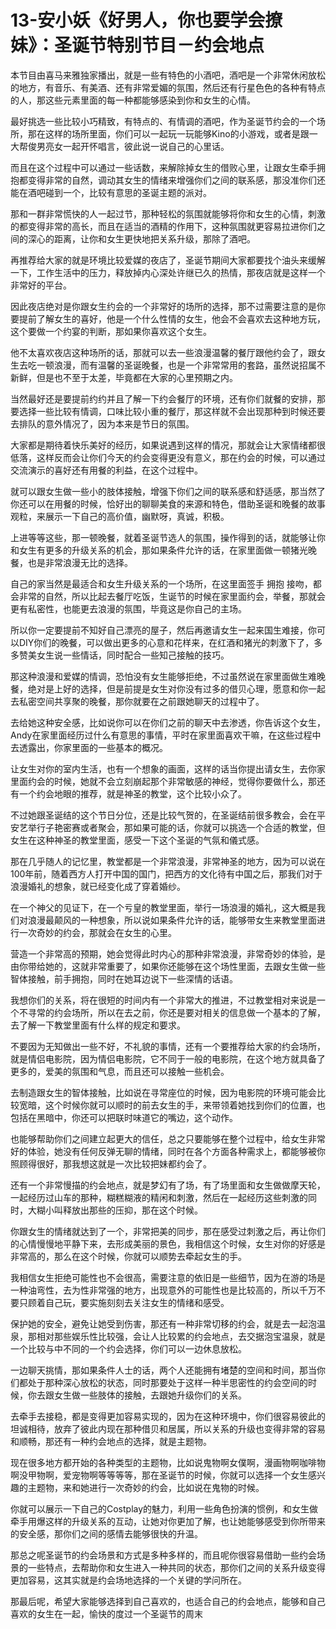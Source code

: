 # 13-安小妖《好男人，你也要学会撩妹》：圣诞节特别节目－约会地点

本节目由喜马来雅独家播出，就是一些有特色的小酒吧，酒吧是一个非常休闲放松的地方，有音乐、有美酒、还有非常爱媚的氛围，然后还有行星色色的各种有特点的人，那这些元素里面的每一种都能够感染到你和女生的心情。

最好挑选一些比较小巧精致，有特点的、有情调的酒吧，作为圣诞节约会的一个场所，那在这样的场所里面，你们可以一起玩一玩能够Kino的小游戏，或者是跟一大帮俊男亮女一起开怀唱言，彼此说一说自己的心里话。

而且在这个过程中可以通过一些话数，来解除掉女生的借败心里，让跟女生牵手拥抱都变得非常的自然，调动其女生的情绪来增强你们之间的联系感，那没准你们还能在酒吧碰到一个，比较有意思的圣诞主题的派对。

那和一群非常慌快的人一起过节，那种轻松的氛围就能够将你和女生的心情，刺激的都变得非常的高长，而且在适当的酒精的作用下，这种氛围就更容易拉进你们之间的深心的距离，让你和女生更快地把关系升级，那除了酒吧。

再推荐给大家的就是环境比较爱媒的夜店了，圣诞节期间大家都要找个油头来缓解一下，工作生活中的压力，释放掉内心深处许继已久的热情，那夜店就是这样一个非常好的平台。

因此夜店绝对是你跟女生约会的一个非常好的场所的选择，那不过需要注意的是你要提前了解女生的喜好，他是一个什么性情的女生，他会不会喜欢去这种地方玩，这个要做一个约宴的判断，那如果你喜欢这个女生。

他不太喜欢夜店这种场所的话，那就可以去一些浪漫温馨的餐厅跟他约会了，跟女生去吃一顿浪漫，而有温馨的圣诞晚餐，也是一个非常常用的套路，虽然说招属不新鲜，但是也不至于太差，毕竟都在大家的心里预期之内。

当然最好还是要提前约约并且了解一下约会餐厅的环境，还有你们就餐的安排，那要选择一些比较有情调，口味比较小重的餐厅，那这样就不会出现那种到时候还要去排队的意外情况了，因为本来是节日的氛围。

大家都是期待着快乐美好的经历，如果说遇到这样的情况，那就会让大家情绪都很低落，这样反而会让你们今天的约会变得更没有意义，那在约会的时候，可以通过交流演示的喜好还有用餐的利益，在这个过程中。

就可以跟女生做一些小的肢体接触，增强下你们之间的联系感和舒适感，那当然了你还可以在用餐的时候，恰好出的聊聊美食的来源和特色，借助圣诞和晚餐的故事观粒，来展示一下自己的高价值，幽默呀，真诚，积极。

上进等等这些，那一顿晚餐，就着圣诞节选人的氛围，操作得到的话，就能够让你和女生有更多的升级关系的机会，那如果条件允许的话，在家里面做一顿猪光晚餐，也是非常浪漫无比的选择。

自己的家当然是最适合和女生升级关系的一个场所，在这里面签手 拥抱 接吻，都会非常的自然，所以比起去餐厅吃饭，生诞节的时候在家里面约会，举餐，那就会更有私密性，也能更去浪漫的氛围，毕竟这是你自己的主场。

所以你一定要提前不知好自己漂亮的屋子，然后再邀请女生一起来国生难接，你可以DIY你们的晚餐，可以做出更多的心意和花样来，在红酒和猪光的刺激下了，多多赞美女生说一些情话，同时配合一些知己接触的技巧。

那这种浪漫和爱媒的情调，恐怕没有女生能够拒绝，不过虽然说在家里面做生难晚餐，绝对是上好的选择，但是前提是女生对你没有过多的借贝心理，愿意和你一起去私密空间共享聚的晚餐，那你就要在之前跟她聊天的过程中了。

去给她这种安全感，比如说你可以在你们之前的聊天中去渗透，你告诉这个女生，Andy在家里面经历过什么有意思的事情，平时在家里面喜欢干嘛，在这些过程中去透露出，你家里面的一些基本的概况。

让女生对你的室内生活，也有一个想象的画面，这样的话当你提出请女生，去你家里面约会的时候，她就不会立刻崩起那个非常敏感的神经，觉得你要做什么，那还有一个约会地眼的推荐，就是神圣的教堂，这个比较小众了。

不过她跟圣诞结的这个节日分位，还是比较气贺的，在圣诞结前很多教会，会在平安艺举行子艳密赛或者聚会，那如果可能的话，你就可以挑选一个合适的教堂，但女生在这种神圣的教堂里面，感受一下这个圣诞的气氛和儀式感。

那在几乎随人的记忆里，教堂都是一个非常浪漫，非常神圣的地方，因为可以说在100年前，随着西方人打开中国的国门，把西方的文化待有中国之后，那我们对于浪漫婚礼的想象，就已经变化成了穿着婚纱。

在一个神父的见证下，在一个亏皇的教堂里面，举行一场浪漫的婚礼，这大概是我们对浪漫最颠风的一种想象，所以说如果条件允许的话，能够带女生来教堂里面进行一次奇妙的约会，那就会在女生的心里。

营造一个非常高的预期，她会觉得此时内心的那种非常浪漫，非常奇妙的体验，是由你带给她的，这就非常重要了，如果你还能够在这个场性里面，去跟女生做一些智体接触，前手拥抱，同时在她耳边说下一些深情的话语。

我想你们的关系，将在很短的时间内有一个非常大的推进，不过教堂相对来说是一个不寻常的约会场所，所以在去之前，你还是要对相关的信息做一个基本的了解，去了解一下教堂里面有什么样的规定和要求。

不要因为无知做出一些不好，不礼貌的事情，还有一个要推荐给大家的约会场所，就是情侣电影院，因为情侣电影院，它不同于一般的电影院，在这个地方就具备了更多的，爱美的氛围和气息，而且还可以接触一些机会。

去制造跟女生的智体接触，比如说在寻常座位的时候，因为电影院的环境可能会比较宽暗，这个时候你就可以顺时的前去女生的手，来带领着她找到你们的位置，也包括在黑暗中，你还可以把联时味道它的嘴边，这个动作。

也能够帮助你们之间建立起更大的信任，总之只要能够在整个过程中，给女生非常好的体验，她没有任何反弹无聊的情绪，同时在各个方面各种需求上，都能够被你照顾得很好，那我想这就是一次比较把妹都约会了。

还有一个非常慢描的约会地点，就是梦幻有了场，有了场里面和女生做做摩天轮，一起经历过山车的那种，糊糕糊液的精闲和刺激，然后在一起经历这些刺激的同时，大糊小叫释放出那些的压抑，那在这个时候。

你跟女生的情绪就达到了一个，非常把美的同步，那在感受过刺激之后，再让你们的心情慢慢地平静下来，去形成美丽的景色，我相信这个时候，女生对你的好感是非常高的，那么在这个时候，你就可以顺势去牵起女生的手。

我相信女生拒绝可能性也不会很高，需要注意的依旧是一些细节，因为在游的场是一种油弯性，去为性非常强的地方，出现意外的可能性也是比较高的，所以千万不要只顾着自己玩，要实施刻刻去关注女生的情绪和感受。

保护她的安全，避免让她受到伤害，那还有一种非常切移的约会，就是去一起泡温泉，那相对那些娱乐性比较强，会让人比较累的约会地点，去交据泡宝温泉，就是一个比较与中不同的一个约会选择，你们可以一边休息放松。

一边聊天挑情，那如果条件人士的话，两个人还能拥有堵楚的空间和时间，那当你们都处于那种深心放松的状态，同时那要处于这样一种半思密性的约会空间的时候，你去跟女生做一些肢体的接触，去跟她升级你们的关系。

去牵手去接稳，都是变得更加容易实现的，因为在这种环境中，你们很容易彼此的坦诚相待，放弃了彼此内现在那种借贝和居属，所以关系的升级也变得非常的容易和顺畅，那还有一种约会地点的选择，就是主题物。

现在很多地方都开始的各种类型的主题物，比如说鬼物啊女僕啊，漫画物啊咖啡物啊没甲物啊，爱宠物啊等等等等，那在圣诞节的时候，你就可以选择一个女生感兴趣的主题物，来和她进行一次奇妙的约会，比如说在鬼物的时候。

你就可以展示一下自己的Costplay的魅力，利用一些角色扮演的惯例，和女生做牵手用爆这样的升级关系的互动，让她对你更加了解，也让她能够感受到你所带来的安全感，那你们之间的感情去能够很快的升温。

那总之呢圣诞节的约会场景和方式是多种多样的，而且呢你很容易借助一些约会场景的一些特点，去帮助你和女生进入一种共同的状态，那你们之间的关系升级变得更加容易，这其实就是约会场地选择的一个关键的学问所在。

那最后呢，希望大家能够选择到自己喜欢的，也适合自己的约会地点，能够和自己喜欢的女生在一起，愉快的度过一个圣诞节的周末